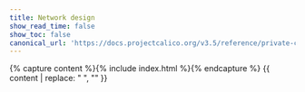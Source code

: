 ```yaml
---
title: Network design
show_read_time: false
show_toc: false
canonical_url: 'https://docs.projectcalico.org/v3.5/reference/private-cloud/index'
---
```

{% capture content %}{% include index.html %}{% endcapture %}
{{ content | replace: "    ", "" }}